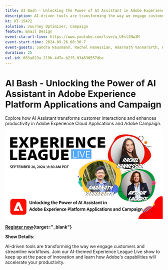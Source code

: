 ```yaml
---
title: AI Bash - Unlocking the Power of AI Assistant in Adobe Experience Platform Applications and Campaign
description: AI-driven tools are transforming the way we engage customers and streamline workflows. Join our AI-themed Experience League Live webinar to keep up at the pace of innovation and learn how Adobe's capabilities will accelerate your productivity. 
kt: KT-15472
solution: Journey Optimizer, Campaign
feature: Email Design
event-cta-url-live: https://www.youtube.com/live/u_UEsl2Nw3M
event-start-time: 2024-09-26 08:30-7
event-guests: Sandra Hausmann, Rachel Hanessian, Amarnath Vannararth, Arthur Lacroix
duration: 25
exl-id: 063a829a-219b-4d7a-b2f5-034630557dbe
---
```

# AI Bash - Unlocking the Power of AI Assistant in Adobe Experience Platform Applications and Campaign

Explore how AI Assistant transforms customer interactions and enhances productivity in Adobe Experience Cloud Applications and Adobe Campaign. 

[![ExL LIVE September 26 2024](/help/experience-league-live/episodes/assets/WebBanner-09-26-2024.png)](https://www.youtube.com/watch?v=J48CNmcV7wc)

**[Register now](https://engage.adobe.com/ExpLeagueLive-240926.html){target="_blank"}**

**Show Details**:

AI-driven tools are transforming the way we engage customers and streamline workflows. Join our AI-themed Experience League Live show to keep up at the pace of innovation and learn how Adobe's capabilities will accelerate your productivity.
